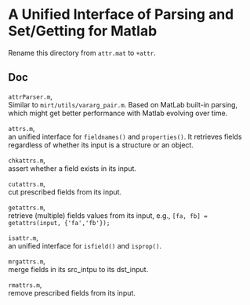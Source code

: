 # A Unified Interface of Parsing and Set/Getting for Matlab

Rename this directory from `attr.mat` to `+attr`.

## Doc
`attrParser.m`,\
Similar to `mirt/utils/vararg_pair.m`. Based on MatLab built-in parsing, which
might get better performance with Matlab evolving over time.

`attrs.m`,\
an unified interface for `fieldnames()` and `properties()`. It retrieves fields
regardless of whether its input is a structure or an object.

`chkattrs.m`,\
assert whether a field exists in its input.

`cutattrs.m`,\
cut prescribed fields from its input.

`getattrs.m`,\
retrieve (multiple) fields values from its input, e.g.,
`[fa, fb] = getattrs(input, {'fa','fb'});`

`isattr.m`,\
an unified interface for `isfield()` and `isprop()`.

`mrgattrs.m`,\
merge fields in its src_intpu to its dst_input.

`rmattrs.m`,\
remove prescribed fields from its input.

